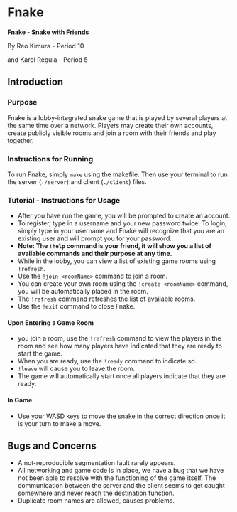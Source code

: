 # Fnake
__Fnake - Snake with Friends__

By Reo Kimura  - Period 10

and Karol Regula - Period 5

## Introduction

### Purpose
  Fnake is a lobby-integrated snake game that is played by several players at the same time over a network. Players may create their own accounts, create publicly visible rooms and join a room with their friends and play together.

### Instructions for Running
  To run Fnake, simply `make` using the makefile. Then use your terminal to run the server (`./server`) and client (`./client`) files.

### Tutorial - Instructions for Usage
  + After you have run the game, you will be prompted to create an account.
  + To register, type in a username and your new password twice. To login, simply type in your username and Fnake will recognize that you are an existing user and will prompt you for your password.
  + **Note: The `!help` command is your friend, it will show you a list of available commands and their purpose at any time.**
  + While in the lobby, you can view a list of existing game rooms using `!refresh`.
  + Use the `!join <roomName>` command to join a room.
  + You can create your own room using the `!create <roomName>` command, you will be automatically placed in the room.
  + The `!refresh` command refreshes the list of available rooms.
  + Use the `!exit` command to close Fnake.

#### Upon Entering a Game Room
  +  you join a room, use the `!refresh` command to view the players in the room and see how many players have indicated that they are ready to start the game.
  + When you are ready, use the `!ready` command to indicate so.
  + `!leave` will cause you to leave the room.
  + The game will automatically start once all players indicate that they are ready.

#### In Game
  + Use your WASD keys to move the snake in the correct direction once it is your turn to make a move.

## Bugs and Concerns
  + A not-reproducible segmentation fault rarely appears.
  + All networking and game code is in place, we have a bug that we have not been able to resolve with the functioning of the game itself. The communication between the server and the client seems to get caught somewhere and never reach the destination function.
  + Duplicate room names are allowed, causes problems.
